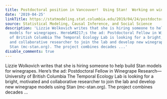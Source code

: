 ```yaml
---
title: Postdoctoral position in Vancouver!  Using Stan!  Working on wine!  For reals.
date: '2019-04-25'
linkTitle: https://statmodeling.stat.columbia.edu/2019/04/24/postdoctoral-position-in-vancouver-using-stan-working-on-wine-for-reals/
source: Statistical Modeling, Causal Inference, and Social Science
description: 'Lizzie Wolkovich writes that she is hiring someone to help build Stan
  models for winegrapes. Here&#8217;s the ad: Postdoctoral Fellow in Winegrape Research&#8212;University
  of British Columbia The Temporal Ecology Lab is looking for a bright, motivated
  and collaborative researcher to join the lab and develop new winegrape models using
  Stan (mc-stan.org). The project combines decades ...'
disable_comments: true
---
```

Lizzie Wolkovich writes that she is hiring someone to help build Stan models for winegrapes. Here&#8217;s the ad: Postdoctoral Fellow in Winegrape Research&#8212;University of British Columbia The Temporal Ecology Lab is looking for a bright, motivated and collaborative researcher to join the lab and develop new winegrape models using Stan (mc-stan.org). The project combines decades ...